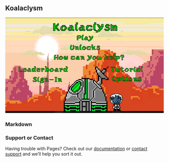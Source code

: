 ## Koalaclysm
 ![Image](https://github.com/Volstn/Koalaclysm/blob/master/menuFInal.PNG)


### Markdown


### Support or Contact

Having trouble with Pages? Check out our [documentation](https://help.github.com/categories/github-pages-basics/) or [contact support](https://github.com/contact) and we’ll help you sort it out.
